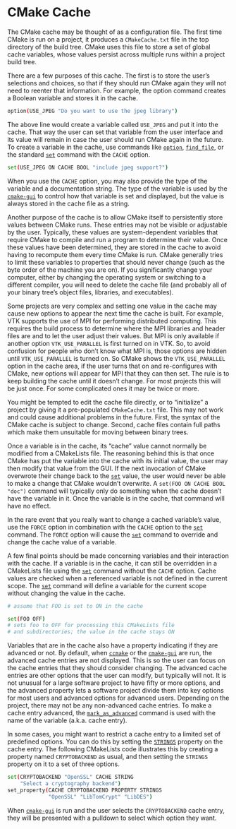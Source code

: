 # CMake Cache
The CMake cache may be thought of as a configuration file. The first time CMake is run on a project, it produces a `CMakeCache.txt` file in the top directory of the build tree. CMake uses this file to store a set of global cache variables, whose values persist across multiple runs within a project build tree.

There are a few purposes of this cache. The first is to store the user’s selections and choices, so that if they should run CMake again they will not need to reenter that information. For example, the option command creates a Boolean variable and stores it in the cache.
```sh
option(USE_JPEG "Do you want to use the jpeg library")
```

The above line would create a variable called `USE_JPEG` and put it into the cache. That way the user can set that variable from the user interface and its value will remain in case the user should run CMake again in the future. To create a variable in the cache, use commands like [`option`](https://cmake.org/cmake/help/latest/command/option.html#command:option), [`find_file`](https://cmake.org/cmake/help/latest/command/find_file.html#command:find_file), or the standard [`set`](https://cmake.org/cmake/help/latest/command/set.html#command:set) command with the `CACHE` option.
```sh
set(USE_JPEG ON CACHE BOOL "include jpeg support?")
```

When you use the `CACHE` option, you may also provide the type of the variable and a documentation string. The type of the variable is used by the [`cmake-gui`](https://cmake.org/cmake/help/latest/manual/cmake-gui.1.html#manual:cmake-gui(1)) to control how that variable is set and displayed, but the value is always stored in the cache file as a string.

Another purpose of the cache is to allow CMake itself to persistently store values between CMake runs. These entries may not be visible or adjustable by the user. Typically, these values are system-dependent variables that require CMake to compile and run a program to determine their value. Once these values have been determined, they are stored in the cache to avoid having to recompute them every time CMake is run. CMake generally tries to limit these variables to properties that should never change (such as the byte order of the machine you are on). If you significantly change your computer, either by changing the operating system or switching to a different compiler, you will need to delete the cache file (and probably all of your binary tree’s object files, libraries, and executables).

Some projects are very complex and setting one value in the cache may cause new options to appear the next time the cache is built. For example, VTK supports the use of MPI for performing distributed computing. This requires the build process to determine where the MPI libraries and header files are and to let the user adjust their values. But MPI is only available if another option `VTK_USE_PARALLEL` is first turned on in VTK. So, to avoid confusion for people who don’t know what MPI is, those options are hidden until `VTK_USE_PARALLEL` is turned on. So CMake shows the `VTK_USE_PARALLEL` option in the cache area, if the user turns that on and re-configures with CMake, new options will appear for MPI that they can then set. The rule is to keep building the cache until it doesn’t change. For most projects this will be just once. For some complicated ones it may be twice or more.

You might be tempted to edit the cache file directly, or to “initialize” a project by giving it a pre-populated `CMakeCache.txt` file. This may not work and could cause additional problems in the future. First, the syntax of the CMake cache is subject to change. Second, cache files contain full paths which make them unsuitable for moving between binary trees.

Once a variable is in the cache, its “cache” value cannot normally be modified from a CMakeLists file. The reasoning behind this is that once CMake has put the variable into the cache with its initial value, the user may then modify that value from the GUI. If the next invocation of CMake overwrote their change back to the [`set`](https://cmake.org/cmake/help/latest/command/set.html#command:set) value, the user would never be able to make a change that CMake wouldn’t overwrite. A `set(FOO ON CACHE BOOL "doc")` command will typically only do something when the cache doesn’t have the variable in it. Once the variable is in the cache, that command will have no effect.

In the rare event that you really want to change a cached variable’s value, use the `FORCE` option in combination with the `CACHE` option to the [`set`](https://cmake.org/cmake/help/latest/command/set.html#command:set) command. The `FORCE` option will cause the [`set`](https://cmake.org/cmake/help/latest/command/set.html#command:set) command to override and change the cache value of a variable.

A few final points should be made concerning variables and their interaction with the cache. If a variable is in the cache, it can still be overridden in a CMakeLists file using the [`set`](https://cmake.org/cmake/help/latest/command/set.html#command:set) command without the `CACHE` option. Cache values are checked when a referenced variable is not defined in the current scope. The [`set`](https://cmake.org/cmake/help/latest/command/set.html#command:set) command will define a variable for the current scope without changing the value in the cache.
```sh
# assume that FOO is set to ON in the cache

set(FOO OFF)
# sets foo to OFF for processing this CMakeLists file
# and subdirectories; the value in the cache stays ON
```

Variables that are in the cache also have a property indicating if they are advanced or not. By default, when [`ccmake`](https://cmake.org/cmake/help/latest/manual/ccmake.1.html#manual:ccmake(1)) or the [`cmake-gui`](https://cmake.org/cmake/help/latest/manual/cmake-gui.1.html#manual:cmake-gui(1)) are run, the advanced cache entries are not displayed. This is so the user can focus on the cache entries that they should consider changing. The advanced cache entries are other options that the user can modify, but typically will not. It is not unusual for a large software project to have fifty or more options, and the advanced property lets a software project divide them into key options for most users and advanced options for advanced users. Depending on the project, there may not be any non-advanced cache entries. To make a cache entry advanced, the [`mark_as_advanced`](https://cmake.org/cmake/help/latest/command/mark_as_advanced.html#command:mark_as_advanced) command is used with the name of the variable (a.k.a. cache entry).

In some cases, you might want to restrict a cache entry to a limited set of predefined options. You can do this by setting the [`STRINGS`](https://cmake.org/cmake/help/latest/prop_cache/STRINGS.html#prop_cache:STRINGS) property on the cache entry. The following CMakeLists code illustrates this by creating a property named `CRYPTOBACKEND` as usual, and then setting the `STRINGS` property on it to a set of three options.
```sh
set(CRYPTOBACKEND "OpenSSL" CACHE STRING
    "Select a cryptography backend")
set_property(CACHE CRYPTOBACKEND PROPERTY STRINGS
             "OpenSSL" "LibTomCrypt" "LibDES")
```

When [`cmake-gui`](https://cmake.org/cmake/help/latest/manual/cmake-gui.1.html#manual:cmake-gui(1)) is run and the user selects the `CRYPTOBACKEND` cache entry, they will be presented with a pulldown to select which option they want.
